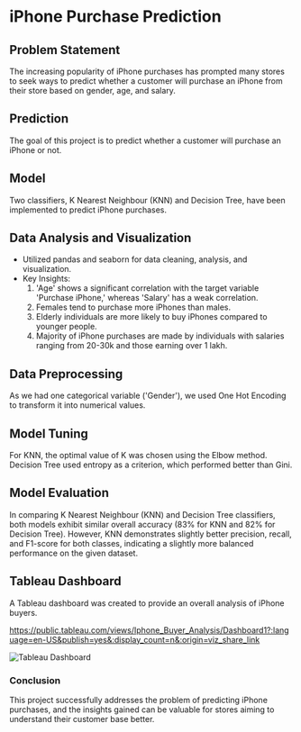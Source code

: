 # iPhone Purchase Prediction

## Problem Statement
The increasing popularity of iPhone purchases has prompted many stores to seek ways to predict whether a customer will purchase an iPhone from their store based on gender, age, and salary.

## Prediction
The goal of this project is to predict whether a customer will purchase an iPhone or not.

## Model
Two classifiers, K Nearest Neighbour (KNN) and Decision Tree, have been implemented to predict iPhone purchases. 

## Data Analysis and Visualization
- Utilized pandas and seaborn for data cleaning, analysis, and visualization.
- Key Insights:
  1. 'Age' shows a significant correlation with the target variable 'Purchase iPhone,' whereas 'Salary' has a weak correlation.
  2. Females tend to purchase more iPhones than males.
  3. Elderly individuals are more likely to buy iPhones compared to younger people.
  4. Majority of iPhone purchases are made by individuals with salaries ranging from 20-30k and those earning over 1 lakh.

## Data Preprocessing
As we had one categorical variable ('Gender'), we used One Hot Encoding to transform it into numerical values.

## Model Tuning
For KNN, the optimal value of K was chosen using the Elbow method.
Decision Tree used entropy as a criterion, which performed better than Gini.

## Model Evaluation
In comparing K Nearest Neighbour (KNN) and Decision Tree classifiers, both models exhibit similar overall accuracy (83% for KNN and 82% for Decision Tree). However, KNN demonstrates slightly better precision, recall, and F1-score for both classes, indicating a slightly more balanced performance on the given dataset.

## Tableau Dashboard
A Tableau dashboard was created to provide an overall analysis of iPhone buyers.

https://public.tableau.com/views/Iphone_Buyer_Analysis/Dashboard1?:language=en-US&publish=yes&:display_count=n&:origin=viz_share_link

![Tableau Dashboard](https://github.com/MuskanKhandelia/Iphone_Purchase_Prediction/assets/65664089/94e93dc0-8311-4ab4-a8cf-633e20b39f27)

### Conclusion
This project successfully addresses the problem of predicting iPhone purchases, and the insights gained can be valuable for stores aiming to understand their customer base better.
